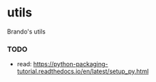 # utils
Brando's utils


### TODO

- read: https://python-packaging-tutorial.readthedocs.io/en/latest/setup_py.html